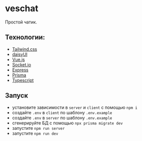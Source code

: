 # veschat

Простой чатик.

## Технологии:

- [Tailwind.css](https://tailwindcss.com/)
- [daisyUI](https://daisyui.com/)
- [Vue.js](https://vuejs.org/)
- [Socket.io](https://socket.io/)
- [Express](https://expressjs.com/)
- [Prisma](https://www.prisma.io/)
- [Typescript](https://www.typescriptlang.org/)

## Запуск

- установите зависимости в `server` и `client` с помощью `npm i`
- создайте `.env` в `client` по шаблону `.env.example`
- создайте `.env` в `server` по шаблону `.env.example`
- сгенерируйте БД с помощью `npx prisma migrate dev`
- запустите `npm run server`
- запустите `npm run dev`

